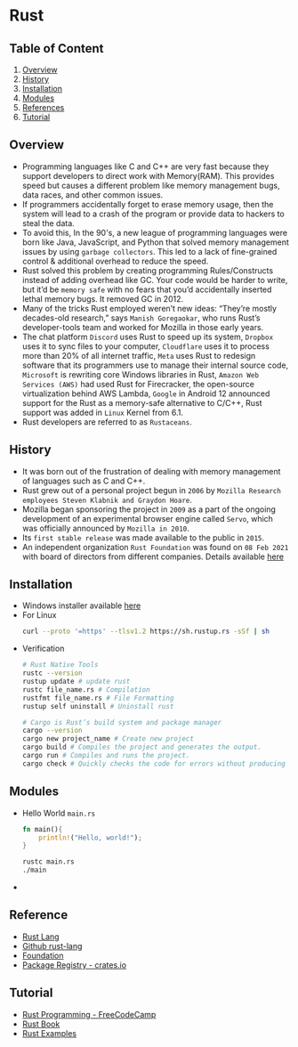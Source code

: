 # Rust

## Table of Content
1. [Overview](#overview)
2. [History](#history)
3. [Installation](#installation)
4. [Modules](#modules)
5. [References](#references)
6. [Tutorial](#tutorial)

## Overview
- Programming languages like C and C++ are very fast because they support developers to direct work with Memory(RAM). This provides speed but causes a different problem like memory management bugs, data races, and other common issues. 
- If programmers accidentally forget to erase memory usage, then the system will lead to a crash of the program or provide data to hackers to steal the data.
- To avoid this, In the 90's, a new league of programming languages were born like Java, JavaScript, and Python that solved memory management issues by using `garbage collectors`. This led to a lack of fine-grained control & additional overhead to reduce the speed.
- Rust solved this problem by creating programming Rules/Constructs instead of adding overhead like GC. Your code would be harder to write, but it’d be `memory safe` with no fears that you’d accidentally inserted lethal memory bugs. It removed GC in 2012. 
- Many of the tricks Rust employed weren’t new ideas: “They’re mostly decades-old research,” says `Manish Goregaokar`, who runs Rust’s developer-­tools team and worked for Mozilla in those early years. 
- The chat platform `Discord` uses Rust to speed up its system, `Dropbox` uses it to sync files to your computer, `Cloudflare` uses it to process more than 20% of all internet traffic, `Meta` uses Rust to redesign software that its programmers use to manage their internal source code, `Microsoft` is rewriting core Windows libraries in Rust, `Amazon Web Services (AWS)` had used Rust for Firecracker, the open-source virtualization behind AWS Lambda, `Google` in Android 12 announced support for the Rust as a memory-safe alternative to C/C++, Rust support was added in `Linux` Kernel from 6.1.
- Rust developers are referred to as `Rustaceans`.

## History
- It was born out of the frustration of dealing with memory management of languages such as C and C++.
- Rust grew out of a personal project begun in `2006` by `Mozilla Research employees Steven Klabnik and Graydon Hoare`.
- Mozilla began sponsoring the project in `2009` as a part of the ongoing development of an experimental browser engine called `Servo`, which was officially announced by `Mozilla in 2010`.
- Its `first stable release` was made available to the public in `2015`.
- An independent organization `Rust Foundation` was found on `08 Feb 2021` with board of directors from different companies. Details available [here](https://foundation.rust-lang.org/news/2021-02-08-hello-world/)

## Installation
- Windows installer available [here](https://www.rust-lang.org/tools/install)
- For Linux
  ```bash
  curl --proto '=https' --tlsv1.2 https://sh.rustup.rs -sSf | sh
  ``` 
- Verification
  ```bash
  # Rust Native Tools
  rustc --version
  rustup update # update rust
  rustc file_name.rs # Compilation
  rustfmt file_name.rs # File Formatting
  rustup self uninstall # Uninstall rust
  
  # Cargo is Rust’s build system and package manager
  cargo --version
  cargo new project_name # Create new project
  cargo build # Compiles the project and generates the output.
  cargo run # Compiles and runs the project.
  cargo check # Quickly checks the code for errors without producing an executable.
  ```

## Modules
- Hello World `main.rs`
  ```rust
  fn main(){
      println!("Hello, world!");
  }
  ```
  ```bash
  rustc main.rs
  ./main
  ```
- 

## Reference
- [Rust Lang](https://www.rust-lang.org/)
- [Github rust-lang](https://github.com/rust-lang)
- [Foundation](https://foundation.rust-lang.org/)
- [Package Registry - crates.io](https://crates.io/)

## Tutorial
- [Rust Programming - FreeCodeCamp](https://www.youtube.com/watch?v=BpPEoZW5IiY)
- [Rust Book](https://doc.rust-lang.org/book/ch01-01-installation.html)
- [Rust Examples](https://github.com/rust-lang/rustlings/)